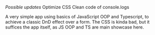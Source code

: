 _Possible updates_
Optimize CSS
Clean code of console.logs

A very simple app using basics of JavaScript OOP and Typescript, to achieve a classic DnD effect over a form.
The CSS is kinda bad, but it suffices the app itself, as JS OOP and TS are main showcase here.
